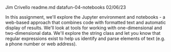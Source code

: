 Jim Crivello readme.md
datafun-04-notebooks
02/06/23


In this assignment, we'll explore the Jupyter environment and notebooks - a web-based approach that combines code with formatted text and automatic display of results.  We'll look at tools for working with one-dimensional and two-dimensional data.  We'll explore the string class and let you know that regular expressions exist to help us identify and parse elements of text (e.g. a phone number or web address). 